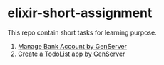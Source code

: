 # elixir-short-assignment

This repo contain short tasks for learning purpose.

1. [Manage Bank Account by GenServer](https://github.com/exercism/elixir/blob/master/exercises/bank-account/example.exs)
2. [Create a TodoList app by GenServer](https://gist.github.com/hassanRsiddiqi/ac0492228724dd4283cb1e490f274b07)
